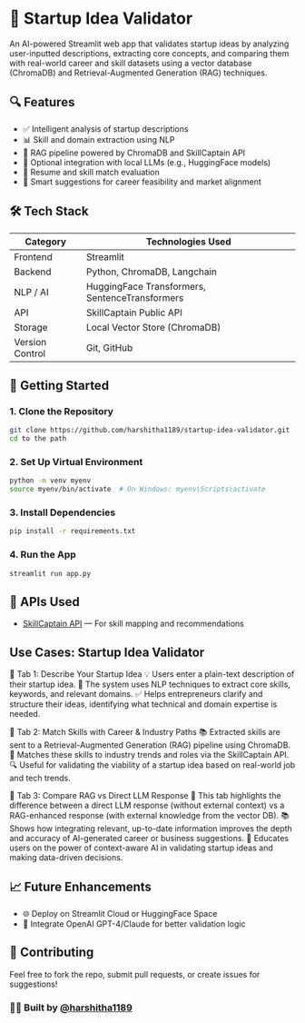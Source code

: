 
# 🚀 Startup Idea Validator

An AI-powered Streamlit web app that validates startup ideas by analyzing user-inputted descriptions, extracting core concepts, and comparing them with real-world career and skill datasets using a vector database (ChromaDB) and Retrieval-Augmented Generation (RAG) techniques.

## 🔍 Features

- ✅ Intelligent analysis of startup descriptions
- 📊 Skill and domain extraction using NLP
- 🔁 RAG pipeline powered by ChromaDB and SkillCaptain API
- 🧠 Optional integration with local LLMs (e.g., HuggingFace models)
- 📂 Resume and skill match evaluation
- 🎯 Smart suggestions for career feasibility and market alignment

## 🛠️ Tech Stack

| Category        | Technologies Used                                |
|----------------|---------------------------------------------------|
| Frontend       | Streamlit                                         |
| Backend        | Python, ChromaDB, Langchain                       |
| NLP / AI       | HuggingFace Transformers, SentenceTransformers    |
| API            | SkillCaptain Public API                           |
| Storage        | Local Vector Store (ChromaDB)                     |
| Version Control| Git, GitHub                                       |


## 🚀 Getting Started

### 1. Clone the Repository
```bash
git clone https://github.com/harshitha1189/startup-idea-validator.git
cd to the path
````

### 2. Set Up Virtual Environment

```bash
python -m venv myenv
source myenv/bin/activate  # On Windows: myenv\Scripts\activate
```

### 3. Install Dependencies

```bash
pip install -r requirements.txt
```

### 4. Run the App

```bash
streamlit run app.py
```

## 🔧 APIs Used

* [SkillCaptain API](https://skillcaptain.com/api-docs) — For skill mapping and recommendations

## Use Cases: Startup Idea Validator
🔹 Tab 1: Describe Your Startup Idea
💡 Users enter a plain-text description of their startup idea.
🧠 The system uses NLP techniques to extract core skills, keywords, and relevant domains.
✅ Helps entrepreneurs clarify and structure their ideas, identifying what technical and domain expertise is needed.

🔹 Tab 2: Match Skills with Career & Industry Paths
📚 Extracted skills are sent to a Retrieval-Augmented Generation (RAG) pipeline using ChromaDB.
🔗 Matches these skills to industry trends and roles via the SkillCaptain API.
🔍 Useful for validating the viability of a startup idea based on real-world job and tech trends.

🔹 Tab 3: Compare RAG vs Direct LLM Response
🤖 This tab highlights the difference between a direct LLM response (without external context) vs a RAG-enhanced response (with external knowledge from the vector DB).
📚 Shows how integrating relevant, up-to-date information improves the depth and accuracy of AI-generated career or business suggestions.
🎯 Educates users on the power of context-aware AI in validating startup ideas and making data-driven decisions.

## 📈 Future Enhancements

* 🌐 Deploy on Streamlit Cloud or HuggingFace Space
* 🧠 Integrate OpenAI GPT-4/Claude for better validation logic

## 🤝 Contributing

Feel free to fork the repo, submit pull requests, or create issues for suggestions!


### 👩‍💻 Built by [@harshitha1189](https://github.com/harshitha1189)

